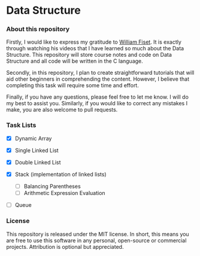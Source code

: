 # Data Structure

### About this repository

Firstly, I would like to express my gratitude to [William Fiset](https://www.youtube.com/watch?v=RBSGKlAvoiM&t=5493s). It is exactly through watching his videos that I have learned so much about the Data Structure. This repository will store course notes and code on Data Structure and all code will be written in the C language.

Secondly, in this repository, I plan to create straightforward tutorials that will aid other beginners in comprehending the content. However, I believe that completing this task will require some time and effort.

Finally, if you have any questions, please feel free to let me know. I will do my best to assist you. Similarly, if you would like to correct any mistakes I make, you are also welcome to pull requests.

### Task Lists

- [x] Dynamic Array
- [x] Single Linked List
- [x] Double Linked List
- [x] Stack (implementation of linked lists)
    - [ ] Balancing Parentheses
    - [ ] Arithmetic Expression Evaluation
- [ ] Queue


### License

This repository is released under the MIT license. In short, this means you are free to use this software in any personal, open-source or commercial projects. Attribution is optional but appreciated.
